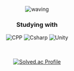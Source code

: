 <div align="center">

![waving](https://capsule-render.vercel.app/api?type=waving&height=200&text=hyun9&fontSize=40&fontAlign=88&fontAlignY=40&desc=@hyun9d&descAlign=88&color=gradient)

### Studying with

<img alt="CPP" src ="https://img.shields.io/badge/C%2B%2B-00599C.svg?&style=for-the-badge&logo=c%2B%2B&&logoColor=white"/>
<img alt="Csharp" src ="https://img.shields.io/badge/C%23-39477F.svg?&style=for-the-badge&logo=C%23&logoColor=white"/>
<img alt="Unity" src ="https://img.shields.io/badge/Unity-57b9d3.svg?&style=for-the-badge&logo=Unity&logoColor=white"/>
<br>
<br>
<br>

[![Solved.ac Profile](http://mazassumnida.wtf/api/v2/generate_badge?boj=hyun9d)](https://solved.ac/hyun9d)
<br/>
</dlv>
